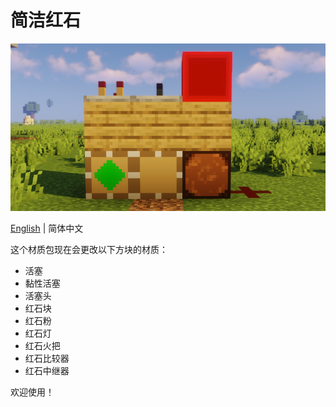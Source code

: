 # 简洁红石
![](https://github.com/iamliuzhiyu/SimpleRedstone/blob/main/title.png "title.png")

[English](https://github.com/iamliuzy/simple-redstone/blob/main/README.md) | 简体中文

这个材质包现在会更改以下方块的材质：

- 活塞
- 黏性活塞
- 活塞头
- 红石块
- 红石粉
- 红石灯
- 红石火把
- 红石比较器
- 红石中继器

欢迎使用！
